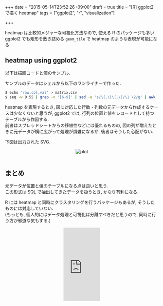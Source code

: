 +++
date = "2015-05-14T23:52:26+09:00"
draft = true
title = "[R] ggplot2 で描く heatmap"
tags = ["ggplot2", "r", "visualization"]

+++

heatmap は比較的メジャーな可視化方法なので, 使える R のパッケージも多い.  
ggplot2 でも矩形を敷き詰める `geom_tile` で heatmap のような表現が可能になる.

heatmap using ggplot2
---------------------

以下は描画コードと値のサンプル.

<script src="https://gist.github.com/dceoy/5f3d99084d604b847447.js?file=heatmap.R"></script>
<script src="https://gist.github.com/dceoy/5f3d99084d604b847447.js?file=matrix.csv"></script>

サンプルのデータはシェルから以下のワンライナーで作った.

```sh
$ echo 'row,col,val' > matrix.csv
$ seq -w 0 55 | grep -v '[6-9]' | sed -e 's/\(.\)\(.\)/\1 \2/g' | awk '{ print "row"$1",col"$2","exp(rand() * 10) }' >> matrix.csv
```

heatmap を表現するとき, 図に対応した行数・列数の元データから作成するケースは少なくないと思うが, ggplot2 では, 行列の位置と値をレコードとして持つテーブルから作図する.  
前者はスプレッドシートからの移植性などには優れるものの, 図の列が増えたときに元データが横に広がって処理が煩雑になるが, 後者はそうした心配がない.

下図は出力された SVG.

<div style="text-align: center;">
  <img src="https://rawgit.com/dceoy/5f3d99084d604b847447/raw/plot.svg" alt="plot">
</div>
<br>

まとめ
------

元データが位置と値のテーブルになる点は良いと思う.  
この形式は SQL で抽出してきたデータを扱うとき, かなり有利になる.

R には heatmap と同時にクラスタリングを行うパッケージもあるが, そうしたものには対応していない.  
(もっとも, 個人的にはデータ処理と可視化は分離すべきだと思うので, 同時に行う方が邪道な気もする.)

<div style="text-align: center;">
  <iframe src="http://rcm-fe.amazon-adsystem.com/e/cm?lt1=_blank&bc1=000000&IS2=1&bg1=FFFFFF&fc1=000000&lc1=0000FF&t=dceoy-22&o=9&p=8&l=as4&m=amazon&f=ifr&ref=ss_til&asins=4873116511" style="width:120px;height:240px;" scrolling="no" marginwidth="0" marginheight="0" frameborder="0"></iframe>
</div>
<br>

